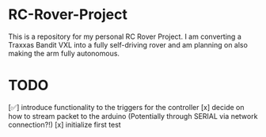 # RC-Rover-Project
This is a repository for my personal RC Rover Project. I am converting a Traxxas Bandit VXL 
into a fully self-driving rover and am planning on also making the arm fully autonomous.


# TODO
[✅] introduce functionality to the triggers for the controller
[x] decide on how to stream packet to the arduino 
    (Potentially through SERIAL via network connection?!)
[x] initialize first test
